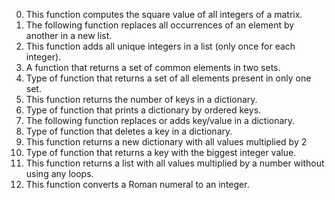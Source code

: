 0. This function computes the square value of all integers of a matrix.
1. The following function  replaces all occurrences of an element by another in a new list.
2. This function adds all unique integers in a list (only once for each integer).
3. A function that returns a set of common elements in two sets.
4. Type of function that returns a set of all elements present in only one set.
5. This function  returns the number of keys in a dictionary.
6. Type of function that prints a dictionary by ordered keys.
7. The following function  replaces or adds key/value in a dictionary.
8. Type of function that deletes a key in a dictionary.
9. This function returns a new dictionary with all values multiplied by 2
10. Type of function that returns a key with the biggest integer value.
11. This function returns a list with all values multiplied by a number without using any loops.
12. This function converts a Roman numeral to an integer.
